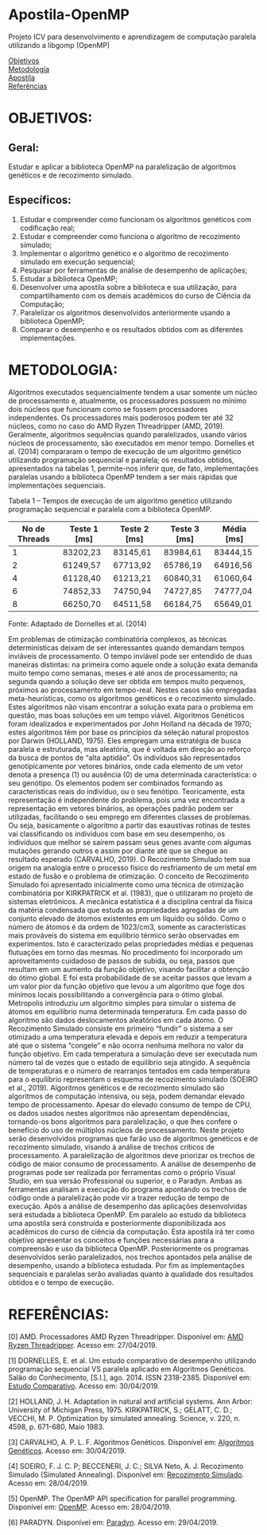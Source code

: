 # Apostila-OpenMP
Projeto ICV para desenvolvimento e aprendizagem de computação paralela utilizando a libgomp (OpenMP)

<a href="#objetivos">Objetivos</a><br>
<a href="#metodologia">Metodologia</a><br>
<a href="https://github.com/Daniel-Boll/Apostila-OpenMP/tree/master/Apostila">Apostila</a><br>
<a href="#referencia">Referências</a><br>

<div id="objetivos"></div>

# OBJETIVOS:

## Geral:
  Estudar e aplicar a biblioteca OpenMP na paralelização de algoritmos genéticos e de recozimento simulado.

## Específicos:
  1) Estudar e compreender como funcionam os algoritmos genéticos com codificação real;
  2) Estudar e compreender como funciona o algoritmo de recozimento simulado;
  3) Implementar o algoritmo genético e o algoritmo de recozimento simulado em execução sequencial;
  4) Pesquisar por ferramentas de análise de desempenho de aplicações;
  5) Estudar a biblioteca OpenMP;
  6) Desenvolver uma apostila sobre a biblioteca e sua utilização, para compartilhamento com os demais acadêmicos do curso de Ciência da Computação;
  7) Paralelizar os algoritmos desenvolvidos anteriormente usando a biblioteca OpenMP;
  8) Comparar o desempenho e os resultados obtidos com as diferentes implementações.

<div id="metodologia"></div>

# METODOLOGIA:

  Algoritmos executados sequencialmente tendem a usar somente um núcleo de processamento e, atualmente, os processadores possuem no mínimo dois núcleos que funcionam como se fossem processadores independentes. Os processadores mais poderosos podem ter até 32 núcleos, como no caso do AMD Ryzen Threadripper (AMD, 2019).
  Geralmente, algoritmos sequências quando paralelizados, usando vários núcleos de processamento, são executados em menor tempo. Dornelles et al. (2014) compararam o  tempo de execução de um algoritmo genético utilizando programação sequencial e paralela; os resultados obtidos, apresentados na tabelas 1, permite-nos inferir que, de fato, implementações paralelas usando a biblioteca OpenMP tendem a ser mais rápidas que implementações sequenciais.

Tabela 1 –	Tempos de execução de um algoritmo genético utilizando programação sequencial e paralela com a biblioteca OpenMP.

| No de Threads | Teste 1 [ms] | Teste 2 [ms] | Teste 3 [ms] | Média [ms] |
|---------------|--------------|--------------|--------------|------------|
|1|83202,23|83145,61|83984,61|83444,15|
|2|61249,57|67713,92|65786,19|64916,56|
|4|61128,40|61213,21|60840,31|61060,64|
|6|74852,33|74750,94|74727,85|74777,04|
|8|66250,70|64511,58|66184,75|65649,01|

Fonte: Adaptado de Dornelles et al. (2014)

Em problemas de otimização combinatória complexos, as técnicas determinísticas deixam de ser interessantes quando demandam tempos inviáveis de processamento. O tempo inviável pode ser entendido de duas maneiras distintas: na primeira como aquele onde a solução exata demanda muito tempo como semanas, meses e até anos de processamento; na segunda quando a solução deve ser obtida em tempos muito pequenos, próximos ao processamento em tempo-real.
Nestes casos são empregadas meta-heurísticas, como os algoritmos genéticos e o recozimento simulado. Estes algoritmos não visam encontrar a solução exata para o problema em questão, mas boas soluções em um tempo viável. 
Algoritmos Genéticos foram idealizados e experimentados por John Holland na década de 1970; estes algoritmos têm por base os princípios da seleção natural propostos por Darwin (HOLLAND, 1975). Eles empregam uma estratégia de busca paralela e estruturada, mas aleatória, que é voltada em direção ao reforço da busca de pontos de “alta aptidão”. Os indivíduos são representados genotipicamente por vetores binários, onde cada elemento de um vetor denota a presença (1) ou ausência (0) de uma determinada característica: o seu genótipo. Os elementos podem ser combinados formando as características reais do indivíduo, ou o seu fenótipo. Teoricamente, esta representação é independente do problema, pois uma vez encontrada a representação em vetores binários, as operações padrão podem ser utilizadas, facilitando o seu emprego em diferentes classes de problemas. Ou seja, basicamente o algoritmo a partir das exaustivas rotinas de testes vai classificando os indivíduos com base em seu desempenho, os indivíduos que melhor se saírem passam seus genes avante com algumas mutações gerando outros e assim por diante até que se chegue ao resultado esperado (CARVALHO, 2019).
O Recozimento Simulado tem sua origem na analogia entre o processo físico do resfriamento de um metal em estado de fusão e o problema de otimização. O conceito de Recozimento Simulado foi apresentado inicialmente como uma técnica de otimização combinatória por KIRKPATRICK et al. (1983), que o utilizaram no projeto de sistemas eletrônicos.
A mecânica estatística é a disciplina central da física da matéria condensada que estuda as propriedades agregadas de um conjunto elevado de átomos existentes em um líquido ou sólido. Como o número de átomos é da ordem de 1023/cm3, somente as características mais prováveis do sistema em equilíbrio térmico serão observadas em experimentos. Isto é caracterizado pelas propriedades médias e pequenas flutuações em torno das mesmas. No procedimento foi incorporado um aproveitamento cuidadoso de passos de subida, ou seja, passos que resultam em um aumento da função objetivo, visando facilitar a obtenção do ótimo global. E foi esta probabilidade de se aceitar passos que levam a um valor pior da função objetivo que levou a um algoritmo que foge dos mínimos locais possibilitando a convergência para o ótimo global. Metropolis introduziu um algoritmo simples para simular o sistema de átomos em equilíbrio numa determinada temperatura. Em cada passo do algoritmo são dados deslocamentos aleatórios em cada átomo. O Recozimento Simulado consiste em primeiro “fundir” o sistema a ser otimizado a uma temperatura elevada e depois em reduzir a temperatura até que o sistema “congele” e não ocorra nenhuma melhora no valor da função objetivo. Em cada temperatura a simulação deve ser executada num número tal de vezes que o estado de equilíbrio seja atingido. A sequência de temperaturas e o número de rearranjos tentados em cada temperatura para o equilíbrio representam o esquema de recozimento simulado (SOEIRO et al., 2019).
	Algoritmos genéticos e de recozimento simulado são algoritmos de computação intensiva, ou seja, podem demandar elevado tempo de processamento. Apesar do elevado consumo de tempo de CPU, os dados usados nestes algoritmos não apresentam dependências, tornando-os bons algoritmos para paralelização, o que lhes confere o benefício do uso de múltiplos núcleos de processamento.
Neste projeto serão desenvolvidos programas que farão uso de algoritmos genéticos e de recozimento simulado, visando à análise de trechos críticos de processamento. A paralelização de algoritmos deve priorizar os trechos de código de maior consumo de processamento. A análise de desempenho de programas pode ser realizada por ferramentas como o próprio Visual Studio, em sua versão Professional ou superior, e o Paradyn. Ambas as ferramentas analisam a execução do programa apontando os trechos de código onde a paralelização pode vir a trazer redução de tempo de execução.
Após a análise de desempenho das aplicações desenvolvidas será estudada a biblioteca OpenMP. Em paralelo ao estudo da biblioteca uma apostila será construída e posteriormente disponibilizada aos acadêmicos do curso de ciência da computação. Esta apostila irá ter como objetivo apresentar os conceitos e funções necessárias para a compreensão e uso da biblioteca OpenMP.
Posteriormente os programas desenvolvidos serão paralelizados, nos trechos apontados pela análise de desempenho, usando a biblioteca estudada. Por fim as implementações sequenciais e paralelas serão avaliadas quanto à qualidade dos resultados obtidos e o tempo de execução.

<div id="referencia"></div>

# REFERÊNCIAS:

[0] AMD. Processadores AMD Ryzen Threadripper. Disponível em: <a href="https://www.amd.com/pt/products/ryzen-threadripper">AMD Ryzen Threadripper</a>. Acesso em: 27/04/2019.<br>

[1] DORNELLES, E. et al. Um estudo comparativo de desempenho utilizando programação sequencial VS paralela aplicado em Algoritmos Genéticos. Salão do Conhecimento, [S.l.], ago. 2014. ISSN 2318-2385. Disponível em: <a href="https://www.publicacoeseventos.unijui.edu.br/index.php/salaoconhecimento/article/view/3409">Estudo Comparativo</a>. Acesso em: 30/04/2019.<br>

[2] HOLLAND, J. H. Adaptation in natural and artificial systems. Ann Arbor: University of Michigan Press, 1975.
KIRKPATRICK, S.; GELATT, C. D.; VECCHI, M. P. Optimization by simulated annealing. Science, v. 220, n. 4598, p. 671-680, Maio 1983.<br>

[3] CARVALHO, A. P. L. F. Algoritmos Genéticos. Disponível em: <a href="<http://conteudo.icmc.usp.br/ pessoas/andre/research/genetic/>">Algoritmos Genéticos</a>. Acesso em: 30/04/2019.<br>

[4] SOEIRO, F. J. C. P; BECCENERI, J. C.; SILVA Neto, A. J. Recozimento Simulado (Simulated Annealing). Disponível em: <a href="mtc-m16d.sid.inpe.br/archive.cgi/sid.inpe.br/mtc-m19@80/2010/ 01.20.19.25">Recozimento Simulado</a>. Acesso em: 28/04/2019.<br>

[5] OpenMP. The OpenMP API specification for parallel programming. Disponível em: <a href="https://www.openmp.org/">OpenMP</a>. Acesso em: 28/04/2019.<br>

[6] PARADYN. Disponível em: <a href="http://www.paradyn.org/index.html">Paradyn</a>. Acesso em: 29/04/2019.<br>
